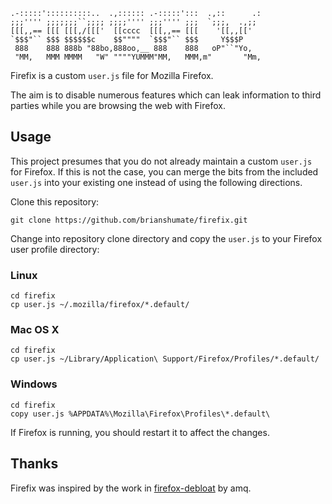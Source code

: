 
```
.-:::::'::::::::::..  .,:::::: .-:::::':::  .,::      .:
;;;'''' ;;;;;;;``;;;; ;;;;'''' ;;;'''' ;;;  `;;;,  .,;; 
[[[,,== [[[ [[[,/[[['  [[cccc  [[[,,== [[[    '[[,,[['
`$$$"`` $$$ $$$$$$c    $$""""  `$$$"`` $$$     Y$$$P
 888    888 888b "88bo,888oo,__ 888    888   oP"``"Yo,
 "MM,   MMM MMMM   "W" """"YUMMM"MM,   MMM,m"       "Mm,
```

Firefix is a custom `user.js` file for Mozilla Firefox.

The aim is to disable numerous features which can leak information to
third parties while you are browsing the web with Firefox.

## Usage

This project presumes that you do not already maintain a custom `user.js`
for Firefox. If this is not the case, you can merge the bits from the included
`user.js` into your existing one instead of using the following directions.

Clone this repository:

```
git clone https://github.com/brianshumate/firefix.git
```

Change into repository clone directory and copy the `user.js` to your Firefox
user profile directory:

### Linux

```
cd firefix
cp user.js ~/.mozilla/firefox/*.default/
```

### Mac OS X

```
cd firefix
cp user.js ~/Library/Application\ Support/Firefox/Profiles/*.default/
```

### Windows

```
cd firefix
copy user.js %APPDATA%\Mozilla\Firefox\Profiles\*.default\
```

If Firefox is running, you should restart it to affect the changes.

## Thanks

Firefix was inspired by the work in 
[firefox-debloat](https://github.com/amq/firefox-debloat) by amq.
